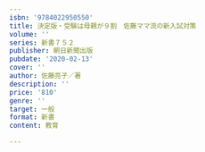 ```yaml
---
isbn: '9784022950550'
title: 決定版・受験は母親が９割　佐藤ママ流の新入試対策
volume: ''
series: 新書７５２
publisher: 朝日新聞出版
pubdate: '2020-02-13'
cover: ''
author: 佐藤亮子／著
description: ''
price: '810'
genre: ''
target: 一般
format: 新書
content: 教育

---
```


